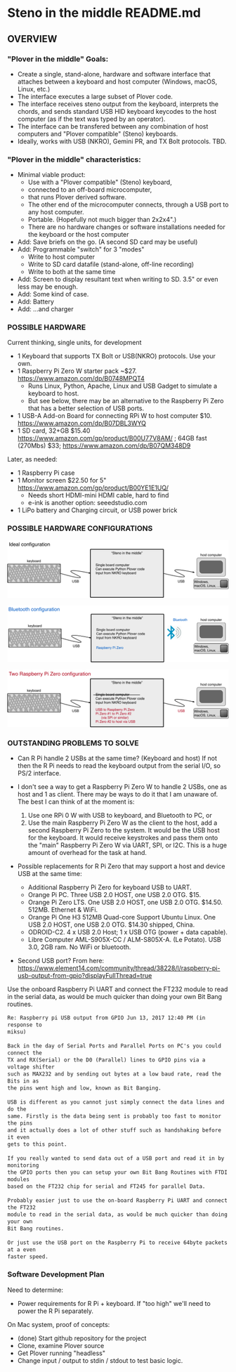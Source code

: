 
# Steno in the middle README.md
## OVERVIEW

### "Plover in the middle" Goals:
* Create a single, stand-alone, hardware and software interface that attaches between a keyboard and host computer (Windows, macOS, Linux, etc.)
* The interface executes a large subset of Plover code.
* The interface receives steno output from the keyboard, interprets the chords, and sends standard USB HID keyboard keycodes to the host computer (as if the text was typed by an operator).
* The interface can be transfered between any combination of host computers and "Plover compatible" (Steno) keyboards.
* Ideally, works with USB (NKRO), Gemini PR, and TX Bolt protocols. TBD.

### "Plover in the middle" characteristics:
* Minimal viable product:
    - Use with a "Plover compatible" (Steno) keyboard,
    - connected to an off-board microcomputer,
    - that runs Plover derived software.
    - The other end of the microcomputer connects, through a USB port to any host computer.
    - Portable. (Hopefully not much bigger than 2x2x4".)
    - There are no hardware changes or software installations needed for the keyboard or the host computer
* Add: Save briefs on the go. (A second SD card may be useful)
* Add: Programmable "switch" for 3 "modes"
    - Write to host computer
    - Write to SD card datafile (stand-alone, off-line recording)
    - Write to both at the same time
* Add: Screen to display resultant text when writing to SD. 3.5" or even less may be enough.
* Add: Some kind of case.
* Add: Battery
* Add: ...and charger


### POSSIBLE HARDWARE

Current thinking, single units, for development

* 1 Keyboard that supports TX Bolt or USB(NKRO) protocols. Use your own.
* 1 Raspberry Pi Zero W starter pack \~$27. https://www.amazon.com/dp/B0748MPQT4
    - Runs Linux, Python, Apache, Linux and USB Gadget to simulate a keyboard to host.
    - But see below, there may be an alternative to the Raspberry Pi Zero that has a better selection of USB ports.
* 1 USB-A Add-on Board for connecting RPi W to host computer $10. https://www.amazon.com/dp/B07DBL3WYQ
* 1 SD card, 32+GB $15.40 https://www.amazon.com/gp/product/B00U77V8AM/ ;
    64GB fast (270Mbs) $33;  https://www.amazon.com/dp/B07QM348D9

Later, as needed:

* 1 Raspberry Pi case
* 1 Monitor screen $22.50 for 5" https://www.amazon.com/gp/product/B00YE1E1UQ/
    - Needs short HDMI-mini HDMI cable, hard to find
    - e-ink is another option: seeedstudio.com
* 1 LiPo battery and Charging circuit, or USB power brick

### POSSIBLE HARDWARE CONFIGURATIONS

![Ideal configuration](ideal_config.png)

![Bluetooth configuration](bluetooth_config.png)

![Two Raspberry Pis](https://github.com/babarrett/steno-in-the-middle/blob/master/2pis_config.png)



### OUTSTANDING PROBLEMS TO SOLVE

* Can R Pi handle 2 USBs at the same time? (Keyboard and host) If not then  the R Pi needs to read the keyboard output from the serial I/O, so PS/2 interface.

* I don't see a way to get a Raspberry Pi Zero W to handle 2 USBs, one as host and 1 as client. There may be ways to do it that I am unaware of. The best I can think of at the moment is:
    1. Use one RPi 0 W with USB to keyboard, and Bluetooth to PC, or
    2. Use the main Raspberry Pi Zero W as the client to the host, add a second Raspberry Pi Zero to the system. It would be the USB host for the keyboard. It would receive keystrokes and pass them onto the "main" Raspberry Pi Zero W via UART, SPI, or I2C. This is a huge amount of overhead for the task at hand.

* Possible replacements for R Pi Zero that may support a host and device USB at the same time:

    * Additional Raspberry Pi Zero for keyboard USB to UART.
    * Orange Pi PC. Three USB 2.0 HOST, one USB 2.0 OTG. $15.
    * Orange Pi Zero LTS. One USB 2.0 HOST, one USB 2.0 OTG. $14.50. 512MB. Ethernet & WiFi.
    * Orange Pi One H3 512MB Quad-core Support Ubuntu Linux. One USB 2.0 HOST, one USB 2.0 OTG. $14.30 shipped, China.
    * ODROID-C2. 4 x USB 2.0 Host; 1 x USB OTG (power + data capable).
    * Libre Computer AML-S905X-CC / ALM-S805X-A. (Le Potato). USB 3.0, 2GB ram. No WiFi or bluetooth.

*  Second USB port?
From here: https://www.element14.com/community/thread/38228/l/raspberry-pi-usb-output-from-gpio?displayFullThread=true

Use the onboard Raspberry Pi UART and connect the FT232 module to read in the
serial data, as would be much quicker than doing your own Bit Bang routines.


```
Re: Raspberry pi USB output from GPIO Jun 13, 2017 12:40 PM (in response to
miksu)

Back in the day of Serial Ports and Parallel Ports on PC's you could connect the
TX and RX(Serial) or the D0 (Parallel) lines to GPIO pins via a voltage shifter
such as MAX232 and by sending out bytes at a low baud rate, read the Bits in as
the pins went high and low, known as Bit Banging.

USB is different as you cannot just simply connect the data lines and do the
same. Firstly is the data being sent is probably too fast to monitor the pins
and it actually does a lot of other stuff such as handshaking before it even
gets to this point.

If you really wanted to send data out of a USB port and read it in by monitoring
the GPIO ports then you can setup your own Bit Bang Routines with FTDI modules
based on the FT232 chip for serial and FT245 for parallel Data.

Probably easier just to use the on-board Raspberry Pi UART and connect the FT232
module to read in the serial data, as would be much quicker than doing your own
Bit Bang routines.

Or just use the USB port on the Raspberry Pi to receive 64byte packets at a even
faster speed.
```


### Software Development Plan

Need to determine:

* Power requirements for R Pi + keyboard. If "too high" we'll need to power the R Pi separately.

On Mac system, proof of concepts:

* (done) Start github repository for the project
* Clone, examine Plover source
* Get Plover running "headless"
* Change input / output to stdin / stdout to test basic logic.

